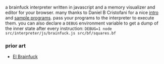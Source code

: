 a brainfuck interpreter written in javascript and a memory visualizer and
editor for your browser. many thanks to Daniel B Cristofani for a nice
[intro](http://www.hevanet.com/cristofd/brainfuck/epistle.html) and [sample
programs](http://www.hevanet.com/cristofd/brainfuck/). pass your programs to
the interpreter to execute them. you can also declare a `DEBUG` environment
variable to get a dump of the inner state after every instruction: `DEBUG=1
node src/interpreter/js/brainfuck.js src/bf/squares.bf`

### prior art

- [El Brainfuck](https://copy.sh/brainfuck/)
